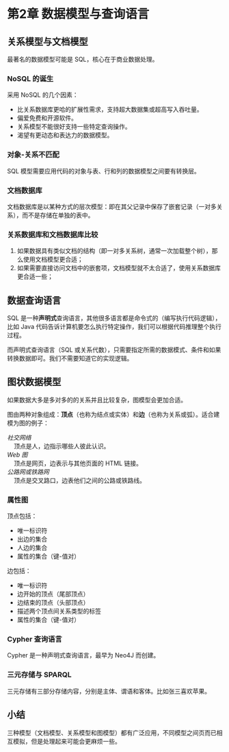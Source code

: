 # 第2章 数据模型与查询语言

## 关系模型与文档模型

最著名的数据模型可能是 SQL，核心在于商业数据处理。

### NoSQL 的诞生

采用 NoSQL 的几个因素：
* 比关系数据库更哈的扩展性需求，支持超大数据集或超高写入吞吐量。
* 偏爱免费和开源软件。
* 关系模型不能很好支持一些特定查询操作。
* 渴望有更动态和表达力的数据模型。

### 对象-关系不匹配

SQL 模型需要应用代码的对象与表、行和列的数据模型之间要有转换层。

### 文档数据库

文档数据库是以某种方式的层次模型：即在其父记录中保存了嵌套记录（一对多关系），而不是存储在单独的表中。

### 关系数据库和文档数据库比较

1. 如果数据具有类似文档的结构（即一对多关系树，通常一次加载整个树），那么使用文档模型更合适；
2. 如果需要直接访问文档中的嵌套项，文档模型就不太合适了，使用关系数据库更合适一些；

## 数据查询语言

SQL 是一种**声明式**查询语言，其他很多语言都是命令式的（编写执行代码逻辑），比如 Java 代码告诉计算机要怎么执行特定操作，我们可以根据代码推理整个执行过程。

而声明式查询语言（SQL 或关系代数），只需要指定所需的数据模式、条件和如果转换数据即可。我们不需要知道它的实现逻辑。

## 图状数据模型

如果数据大多是多对多的的关系并且比较复杂，图模型会更加合适。

图由两种对象组成：**顶点**（也称为结点或实体）和**边**（也称为关系或弧）。适合建模为图的例子：

_社交网络_  
&nbsp;&nbsp;&nbsp;&nbsp;顶点是人，边指示哪些人彼此认识。  
_Web 图_  
&nbsp;&nbsp;&nbsp;&nbsp;顶点是网页，边表示与其他页面的 HTML 链接。  
_公路网或铁路网_  
&nbsp;&nbsp;&nbsp;&nbsp;顶点是交叉路口，边表他们之间的公路或铁路线。  

### 属性图

顶点包括：

* 唯一标识符
* 出边的集合
* 人边的集合
* 属性的集合（键-值对）

边包括：

* 唯一标识符
* 边开始的顶点（尾部顶点）
* 边结束的顶点（头部顶点）
* 描述两个顶点间关系类型的标签
* 属性的集合（键-值对）

### Cypher 查询语言

Cypher 是一种声明式查询语言，最早为 Neo4J 而创建。

### 三元存储与 SPARQL

三元存储有三部分存储内容，分别是主体、谓语和客体。比如张三喜欢苹果。

## 小结

三种模型（文档模型、关系模型和图模型）都有广泛应用，不同模型之间页而已相互模拟，但是处理起来可能会更麻烦一些。

